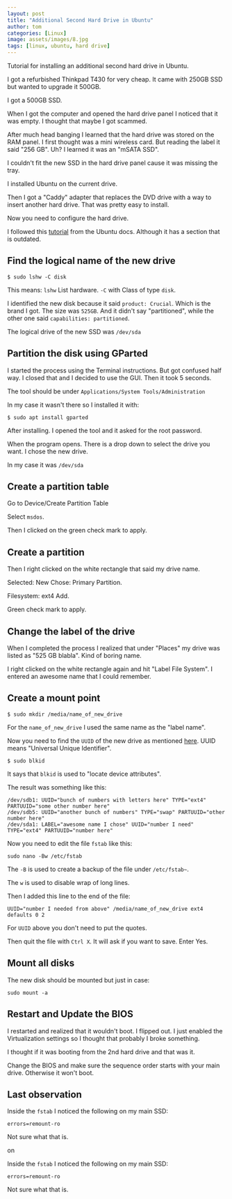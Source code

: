 ```yaml
---
layout: post
title: "Additional Second Hard Drive in Ubuntu"
author: tom
categories: [Linux]
image: assets/images/8.jpg
tags: [linux, ubuntu, hard drive]
---
```


Tutorial for installing an additional second hard drive in Ubuntu.

I got a refurbished Thinkpad T430 for very cheap. It came with 250GB SSD but wanted to upgrade it 500GB.

I got a 500GB SSD.

When I got the computer and opened the hard drive panel I noticed that it was empty. I thought that maybe I got scammed.

After much head banging I learned that the hard drive was stored on the RAM panel. I first thought was a mini wireless card. But reading the label it said "256 GB". Uh? I learned it was an "mSATA SSD".

I couldn't fit the new SSD in the hard drive panel cause it was missing the tray.

I installed Ubuntu on the current drive.

Then I got a "Caddy" adapter that replaces the DVD drive with a way to insert another hard drive. That was pretty easy to install.

Now you need to configure the hard drive.

I followed this <a href="https://help.ubuntu.com/community/InstallingANewHardDrive" target="_blank">tutorial</a> from the Ubuntu docs. Although it has a section that is outdated.

## Find the logical name of the new drive

    $ sudo lshw -C disk

This means: `lshw` List hardware. `-C` with Class of type `disk`.

I identified the new disk because it said `product: Crucial`. Which is the brand I got. The size was `525GB`. And it didn't say "partitioned", while the other one said `capabilities: partitioned`.

The logical drive of the new SSD was `/dev/sda`

## Partition the disk using GParted

I started the process using the Terminal instructions. But got confused half way. I closed that and I decided to use the GUI. Then it took 5 seconds.

The tool should be under `Applications/System Tools/Administration`

In my case it wasn't there so I installed it with:

    $ sudo apt install gparted

After installing. I opened the tool and it asked for the root password.

When the program opens. There is a drop down to select the drive you want. I chose the new drive. 

In my case it was `/dev/sda`

## Create a partition table

Go to Device/Create Partition Table

Select `msdos`.

Then I clicked on the green check mark to apply.

## Create a partition

Then I right clicked on the white rectangle that said my drive name.

Selected: New
Chose: Primary Partition.

Filesystem: ext4
Add.

Green check mark to apply.

## Change the label of the drive

When I completed the process I realized that under "Places" my drive was listed as "525 GB blabla". Kind of boring name.

I right clicked on the white rectangle again and hit "Label File System". I entered an awesome name that I could remember.

## Create a mount point

    $ sudo mkdir /media/name_of_new_drive

For the `name_of_new_drive` I used the same name as the "label name".

Now you need to find the `UUID` of the new drive as mentioned <a href="https://help.ubuntu.com/community/UsingUUID" target="_blank">here</a>. UUID means "Universal Unique Identifier".

    $ sudo blkid

It says that `blkid` is used to "locate device attributes".

The result was something like this:

    /dev/sdb1: UUID="bunch of numbers with letters here" TYPE="ext4" PARTUUID="some other number here"
    /dev/sdb5: UUID="another bunch of numbers" TYPE="swap" PARTUUID="other number here"
    /dev/sda1: LABEL="awesome name I chose" UUID="number I need" TYPE="ext4" PARTUUID="number here"

Now you need to edit the file `fstab` like this:

    sudo nano -Bw /etc/fstab

The `-B` is used to create a backup of the file under `/etc/fstab~`.

The `w` is used to disable wrap of long lines.

Then I added this line to the end of the file:

    UUID="number I needed from above" /media/name_of_new_drive ext4 defaults 0 2

For `UUID` above you don't need to put the quotes.

Then quit the file with `Ctrl X`. It will ask if you want to save. Enter Yes.

## Mount all disks

The new disk should be mounted but just in case:

    sudo mount -a

## Restart and Update the BIOS

I restarted and realized that it wouldn't boot. I flipped out. I just enabled the Virtualization settings so I thought that probably I broke something.

I thought if it was booting from the 2nd hard drive and that was it.

Change the BIOS and make sure the sequence order starts with your main drive. Otherwise it won't boot.

## Last observation

Inside the `fstab` I noticed the following on my main SSD:

    errors=remount-ro

Not sure what that is.

on

Inside the `fstab` I noticed the following on my main SSD:

    errors=remount-ro

Not sure what that is.

